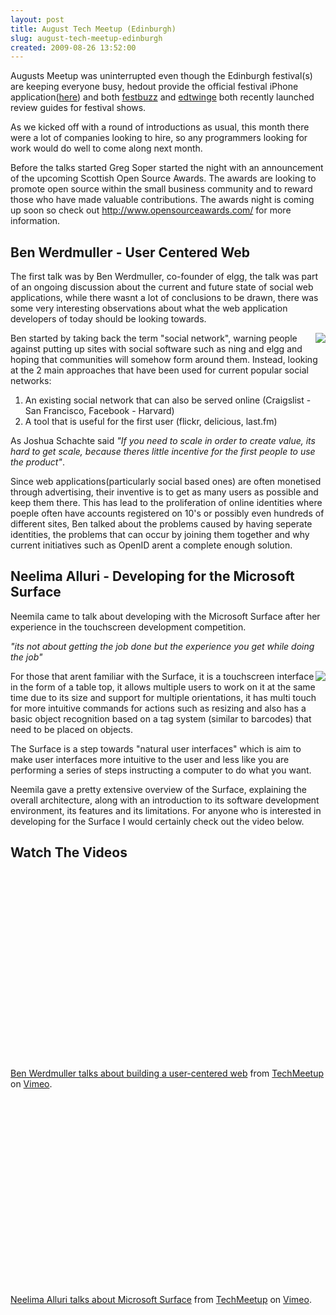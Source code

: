 ```yaml
---
layout: post
title: August Tech Meetup (Edinburgh)
slug: august-tech-meetup-edinburgh
created: 2009-08-26 13:52:00
---
```


Augusts Meetup was uninterrupted even though the Edinburgh festival(s) are keeping everyone busy, hedout provide the official festival iPhone application(<a href="http://www.edinburghfestivalsguide.com/">here</a>) and both <a href="http://festbuzz.com">festbuzz</a> and <a href="http://edtwinge.com">edtwinge</a> both recently launched review guides for festival shows.

As we kicked off with a round of introductions as usual, this month there were a lot of companies looking to hire, so any programmers looking for work would do well to come along next month.

Before the talks started Greg Soper started the night with an announcement of the upcoming Scottish Open Source Awards. The awards are looking to promote open source within the small business community and to reward those who have made valuable contributions. The awards night is coming up soon so check out <a href="http://www.opensourceawards.com/">http://www.opensourceawards.com/</a> for more information.

<h2>Ben Werdmuller - User Centered Web</h2>

The first talk was by Ben Werdmuller, co-founder of elgg, the talk was part of an ongoing discussion about the current and future state of social web applications, while there wasnt a lot of conclusions to be drawn, there was some very interesting observations about what the web application developers of today should be looking towards.

<img src="http://farm3.static.flickr.com/2436/3830014985_f3309feb5e_m.jpg" style="float:right" />

Ben started by taking back the term "social network", warning people against putting up sites with social software such as ning and elgg and hoping that communities will somehow form around them. Instead, looking at the 2 main approaches that have been used for current popular social networks:

1. An existing social network that can also be served online (Craigslist - San Francisco, Facebook - Harvard)
2. A tool that is useful for the first user (flickr, delicious, last.fm)

As Joshua Schachte said <em>"If you need to scale in order to create value, its hard to get scale, because theres little incentive for the first people to use the product"</em>.

Since web applications(particularly social based ones) are often monetised through advertising, their inventive is to get as many users as possible and keep them there. This has lead to the proliferation of online identities where poeple often have accounts registered on 10's or possibly even hundreds of different sites, Ben talked about the problems caused by having seperate identities, the problems that can occur by joining them together and why current initiatives such as OpenID arent a complete enough solution.

<h2>Neelima Alluri - Developing for the Microsoft Surface</h2>

Neemila came to talk about developing with the Microsoft Surface after her experience in the touchscreen development competition.

<em>"its not about getting the job done but the experience you get while doing the job"</em>

<img src="http://farm3.static.flickr.com/2634/3830813980_933a3c6929_m.jpg" style="float:right" />

For those that arent familiar with the Surface, it is a touchscreen interface in the form of a table top, it allows multiple users to work on it at the same time due to its size and support for multiple orientations, it has multi touch for more intuitive commands for actions such as resizing and also has a basic object recognition based on a tag system (similar to barcodes) that need to be placed on objects.

The Surface is a step towards "natural user interfaces" which is aim to make user interfaces more intuitive to the user and less like you are performing a series of steps instructing a computer to do what you want.

Neemila gave a pretty extensive overview of the Surface, explaining the overall architecture, along with an introduction to its software development environment, its features and its limitations. For anyone who is interested in developing for the Surface I would certainly check out the video below.

<h2>Watch The Videos</h2>
<object width="400" height="300"><param name="allowfullscreen" value="true" /><param name="allowscriptaccess" value="always" /><param name="movie" value="http://vimeo.com/moogaloop.swf?clip_id=6143358&server=vimeo.com&show_title=1&show_byline=1&show_portrait=0&color=&fullscreen=1" /><embed src="http://vimeo.com/moogaloop.swf?clip_id=6143358&server=vimeo.com&show_title=1&show_byline=1&show_portrait=0&color=&fullscreen=1" type="application/x-shockwave-flash" allowfullscreen="true" allowscriptaccess="always" width="400" height="300"></embed></object><p><a href="http://vimeo.com/6143358">Ben Werdmuller talks about building a user-centered web</a> from <a href="http://vimeo.com/techmeetup">TechMeetup</a> on <a href="http://vimeo.com">Vimeo</a>.</p>

<object width="400" height="300"><param name="allowfullscreen" value="true" /><param name="allowscriptaccess" value="always" /><param name="movie" value="http://vimeo.com/moogaloop.swf?clip_id=6162092&server=vimeo.com&show_title=1&show_byline=1&show_portrait=0&color=&fullscreen=1" /><embed src="http://vimeo.com/moogaloop.swf?clip_id=6162092&server=vimeo.com&show_title=1&show_byline=1&show_portrait=0&color=&fullscreen=1" type="application/x-shockwave-flash" allowfullscreen="true" allowscriptaccess="always" width="400" height="300"></embed></object><p><a href="http://vimeo.com/6162092">Neelima Alluri talks about Microsoft Surface</a> from <a href="http://vimeo.com/techmeetup">TechMeetup</a> on <a href="http://vimeo.com">Vimeo</a>.</p>